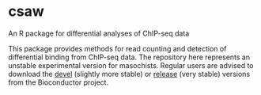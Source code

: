 csaw 
=======

An R package for differential analyses of ChIP-seq data

This package provides methods for read counting and detection of differential binding from ChIP-seq data. 
The repository here represents an unstable experimental version for masochists.
Regular users are advised to download the [devel](http://www.bioconductor.org/packages/devel/bioc/html/csaw.html) (slightly more stable) or [release](http://www.bioconductor.org/packages/release/bioc/html/csaw.html) (very stable) versions from the Bioconductor project.


